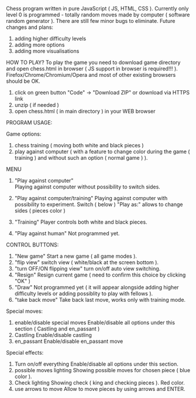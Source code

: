 Chess program written in pure JavaScript ( JS, HTML, CSS ).
Currently only level 0 is programmed - totally random moves made by computer
( software random generator ). There are still few minor bugs to eliminate.
Future changes and plans:
1) adding higher difficulty levels
2) adding more options
3) adding more visualisations


HOW TO PLAY?
To play the game you need to download game directory and open chess.html in browser
( JS support in browser is required!!! ). Firefox/Chrome/Chromium/Opera and most of other
existing browsers should be OK.
1) click on green button "Code" -> "Download ZIP" or download via HTTPS link
2) unzip ( if needed )
3) open chess.html ( in main directory ) in your WEB browser


PROGRAM USAGE:

Game options:
1) chess training ( moving both white and black pieces )
2) play against computer ( with a feature to change color during the game
( training ) and without such an option ( normal game ) ).


MENU
1) "Play against computer"					
Playing against computer without possibility to switch sides.

2) "Play against computer/training"
Playing against computer with possibility to experiment.
Switch ( below ) "Play as:" allows to change sides ( pieces color )

3) "Training"
Player controls both white and black pieces.

4) "Play against human"
Not programmed yet.


CONTROL BUTTONS:
1) "New game"
Start a new game ( all game modes ).
2) "flip view"
switch view ( white/black at the screen bottom ).
3) "turn OFF/ON flipping view"
turn on/off auto view switching.
4) "Resign"
Resign current game ( need to confirm this choice by clicking "OK" )
5) "Draw"
Not programmed yet ( it will appear alongside adding higher difficulty levels or adding possiblity to play
with fellows ).
6) "take back move"
Take back last move, works only with training mode.



Special moves:
1) enable/disable special moves
Enable/disable all options under this section ( Castling and en_passant )
2) Castling
Enable/disable castling
3) en_passant
Enable/disable en_passant move

Special effects:
1) Turn on/off everything
Enable/disable all options under this section.
2) possible moves lighting
Showing possible moves for chosen piece ( blue color ).
3) Check lighting
Showing check ( king and checking pieces ). Red color.
4) use arrows to move
Allow to move pieces by using arrows and ENTER.
